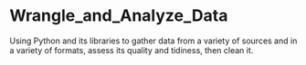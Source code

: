 # Wrangle_and_Analyze_Data
Using Python and its libraries to gather data from a variety of sources and in a variety of formats, assess its quality and tidiness, then clean it.
